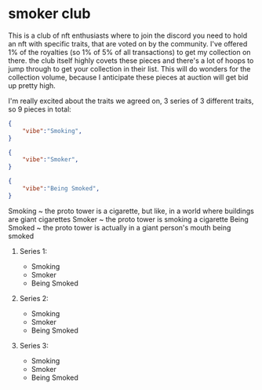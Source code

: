 # smoker club
This is a club of nft enthusiasts where to join the discord you need to hold an nft with specific traits, that are voted on by the community.
I've offered 1% of the royalties (so 1% of 5% of all transactions) to get my collection on there.
the club itself highly covets these pieces and there's a lot of hoops to jump through to get your collection in their list.
This will do wonders for the collection volume, because I anticipate these pieces at auction will get bid up pretty high.

I'm really excited about the traits we agreed on, 3 series of 3 different traits, so 9 pieces in total:
```json
{
    "vibe":"Smoking",
}

{
    "vibe":"Smoker",
}

{
    "vibe":"Being Smoked",
}

```
Smoking ~ the proto tower is a cigarette, but like, in a world where buildings are giant cigarettes
Smoker  ~ the proto tower is smoking a cigarette
Being Smoked ~ the proto tower is actually in a giant person's mouth being smoked

1. Series 1:
    - Smoking
    - Smoker
    - Being Smoked

2. Series 2:
    - Smoking
    - Smoker
    - Being Smoked

3. Series 3:
    - Smoking
    - Smoker
    - Being Smoked

